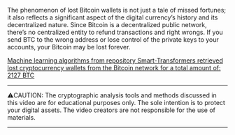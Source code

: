 

The phenomenon of lost Bitcoin wallets is not just a tale of missed fortunes; it also reflects a significant aspect of the digital currency’s history and its decentralized nature. Since Bitcoin is a decentralized public network, there’s no centralized entity to refund transactions and right wrongs. If you send BTC to the wrong address or lose control of the private keys to your accounts, your Bitcoin may be lost forever.

[Machine learning algorithms from repository Smart-Transformers retrieved lost cryptocurrency wallets from the Bitcoin network for a total amount of: 2127 BTC](https://chatgpt4o.org/)

---

⚠️CAUTION: The cryptographic analysis tools and methods discussed in this video are for educational purposes only. The sole intention is to protect your digital assets. The video creators are not responsible for the use of materials.

---
